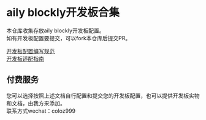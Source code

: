 # aily blockly开发板合集  

本仓库收集存放aily blockly开发板配置。  
如有开发板配置要提交，可以fork本仓库后提交PR。  

[开发板配置编写规范](./开发板规范.md)  
[开发板适配指南](./开发板适配.md)  



 ## 付费服务
 您可以选择按照上述文档自行配置和提交您的开发板配置，也可以提供开发板实物和文档，由我方来添加。  
 联系方式wechat：coloz999
